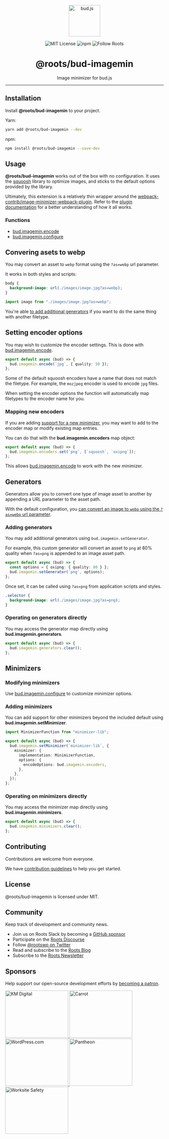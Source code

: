 <p align="center"><img src="https://cdn.roots.io/app/uploads/logo-bud.svg" height="100" alt="bud.js" /></p>

<p align="center">
  <img alt="MIT License" src="https://img.shields.io/github/license/roots/bud?color=%23525ddc&style=flat-square" />
  <img alt="npm" src="https://img.shields.io/npm/v/@roots/bud.svg?color=%23525ddc&style=flat-square" />
  <img alt="Follow Roots" src="https://img.shields.io/twitter/follow/rootswp.svg?color=%23525ddc&style=flat-square" />
</p>

<h1 align="center"><strong>@roots/bud-imagemin</strong></h1>

<p align="center">
  Image minimizer for bud.js
</p>

---

## Installation

Install **@roots/bud-imagemin** to your project.

Yarn:

```sh
yarn add @roots/bud-imagemin --dev
```

npm:

```sh
npm install @roots/bud-imagemin --save-dev
```

## Usage

**@roots/bud-imagemin** works out of the box with no configuration. It uses the [squoosh](https://squoosh.app/) library to optimize images, and sticks to the default options provided by the library.

Ultimately, this extension is a relatively thin wrapper around the [webpack-contrib/image-minimizer-webpack-plugin](https://github.com/webpack-contrib/image-minimizer-webpack-plugin). Refer to the [plugin documentation](https://github.com/webpack-contrib/image-minimizer-webpack-plugin) for a better understanding of how it all works.

### Functions

- [bud.imagemin.encode](https://bud.js.org/extensions/bud-imagemin/encode)
- [bud.imagemin.configure](https://bud.js.org/extensions/bud-imagemin/configure)

## Convering asets to webp

You may convert an asset to `webp` format using the `?as=webp` url parameter.

It works in both styles and scripts:

```css title="app.css"
body {
  background-image: url(./images/image.jpg?as=webp);
}
```

```typescript title="app.js"
import image from "./images/image.jpg?as=webp";
```

You're able [to add additional generators](#generators) if you want to do the same thing with another filetype.

## Setting encoder options

You may wish to customize the encoder settings. This is done with [bud.imagemin.encode](https://bud.js.org/extensions/bud-imagemin/encode).

```typescript title="bud.config.mjs"
export default async (bud) => {
  bud.imagemin.encode(`jpg`, { quality: 50 });
};
```

Some of the default squoosh encoders have a name that does not match the filetype. For example, the `mozjpeg` encoder is used to encode `jpg` files.

When setting the encoder options the function will automatically map filetypes to the encoder name for you.

### Mapping new encoders

If you are adding [support for a new minimizer](#minimizers), you may want to add to the encoder map or modify existing map entries.

You can do that with the **bud.imagemin.encoders** map object:

```typescript title="bud.config.mjs"
export default async (bud) => {
  bud.imagemin.encoders.set(`png`, [`squoosh`, `oxipng`]);
};
```

This allows [bud.imagemin.encode](https://bud.js.org/extensions/bud-imagemin/encode) to work with the new minimizer.

## Generators

Generators allow you to convert one type of image asset to another by appending a URL parameter to the asset path.

With the default configuration, you [can convert an image to `webp` using the `?as=webp` url parameter](#using-the-webp-preset).

### Adding generators

You may add additional generators using `bud.imagemin.setGenerator`.

For example, this custom generator will convert an asset to `png` at 80% quality when `?as=png` is appended to an image asset path.

```typescript title="bud.config.mjs"
export default async (bud) => {
  const options = { oxipng: { quality: 80 } };
  bud.imagemin.setGenerator(`png`, options);
};
```

Once set, it can be called using `?as=png` from application scripts and styles.

```css title="app.css"
.selector {
  background-image: url(./images/image.jpg?as=png);
}
```

### Operating on generators directly

You may access the generator map directly using **bud.imagemin.generators**.

```typescript title="bud.config.mjs"
export default async (bud) => {
  bud.imagemin.generators.clear();
};
```

## Minimizers

### Modifying minimizers

Use [bud.imagemin.configure](https://bud.js.org/extensions/bud-imagemin/configure) to customize minimizer options.

### Adding minimizers

You can add support for other minimizers beyond the included default using **bud.imagemin.setMinimizer**.

```typescript title="bud.config.mjs"
import MinimizerFunction from "minimizer-lib";

export default async (bud) => {
  bud.imagemin.setMinimizer(`minimizer-lib`, {
    minimizer: {
      implementation: MinimizerFunction,
      options: {
        encodeOptions: bud.imagemin.encoders,
      },
    },
  });
};
```

### Operating on minimizers directly

You may access the minimizer map directly using **bud.imagemin.minimizers**.

```typescript title="bud.config.mjs"
export default async (bud) => {
  bud.imagemin.minimizers.clear();
};
```

## Contributing

Contributions are welcome from everyone.

We have [contribution guidelines](https://github.com/roots/guidelines/blob/master/CONTRIBUTING.md) to help you get started.

## License

@roots/bud-imagemin is licensed under MIT.

## Community

Keep track of development and community news.

- Join us on Roots Slack by becoming a [GitHub
  sponsor](https://github.com/sponsors/roots)
- Participate on the [Roots Discourse](https://discourse.roots.io/)
- Follow [@rootswp on Twitter](https://twitter.com/rootswp)
- Read and subscribe to the [Roots Blog](https://roots.io/blog/)
- Subscribe to the [Roots Newsletter](https://roots.io/subscribe/)

## Sponsors

Help support our open-source development efforts by [becoming a patron](https://www.patreon.com/rootsdev).

<a href="https://k-m.com/">
<img src="https://cdn.roots.io/app/uploads/km-digital.svg" alt="KM Digital" width="200" height="150"/>
</a>
<a href="https://carrot.com/">
<img src="https://cdn.roots.io/app/uploads/carrot.svg" alt="Carrot" width="200" height="150"/>
</a>
<a href="https://wordpress.com/">
<img src="https://cdn.roots.io/app/uploads/wordpress.svg" alt="WordPress.com" width="200" height="150"/>
</a>
<a href="https://pantheon.io/">
<img src="https://cdn.roots.io/app/uploads/pantheon.svg" alt="Pantheon" width="200" height="150"/>
</a>
<a href="https://worksitesafety.ca/careers/">
<img src="https://cdn.roots.io/app/uploads/worksite-safety.svg" alt="Worksite Safety" width="200" height="150"/>
</a>

